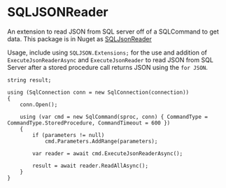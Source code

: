 # SQLJSONReader
An extension to read JSON from SQL server off of a SQLCommand to get data. This package is in Nuget as [SQLJsonReader](https://www.nuget.org/packages/SQLJSONReader/)

Usage, include using `SQLJSON.Extensions;` for the use and addition of `ExecuteJsonReaderAsync` and `ExecuteJsonReader` to read JSON 
from SQL Server after a stored procedure call returns JSON using the `for JSON`.

```
string result;

using (SqlConnection conn = new SqlConnection(connection))
{
    conn.Open();

    using (var cmd = new SqlCommand(sproc, conn) { CommandType = CommandType.StoredProcedure, CommandTimeout = 600 })
    {
        if (parameters != null)
            cmd.Parameters.AddRange(parameters);

        var reader = await cmd.ExecuteJsonReaderAsync();

        result = await reader.ReadAllAsync();
    }
}
```
